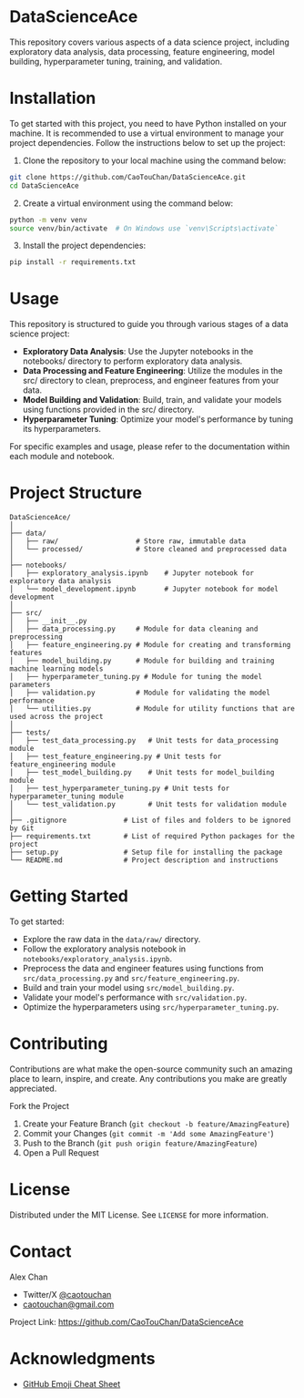 # DataScienceAce
This repository covers various aspects of a data science project, including exploratory data analysis, data processing, feature engineering, model building, hyperparameter tuning, training, and validation.

# Installation

To get started with this project, you need to have Python installed on your machine. It is recommended to use a virtual environment to manage your project dependencies. Follow the instructions below to set up the project:

1. Clone the repository to your local machine using the command below:

```bash
git clone https://github.com/CaoTouChan/DataScienceAce.git
cd DataScienceAce
```

2. Create a virtual environment using the command below:

```bash
python -m venv venv
source venv/bin/activate  # On Windows use `venv\Scripts\activate`
```

3. Install the project dependencies:

```bash
pip install -r requirements.txt
```

# Usage

This repository is structured to guide you through various stages of a data science project:

* **Exploratory Data Analysis**: Use the Jupyter notebooks in the notebooks/ directory to perform exploratory data analysis.
* **Data Processing and Feature Engineering**: Utilize the modules in the src/ directory to clean, preprocess, and engineer features from your data.
* **Model Building and Validation**: Build, train, and validate your models using functions provided in the src/ directory.
* **Hyperparameter Tuning**: Optimize your model's performance by tuning its hyperparameters. 

For specific examples and usage, please refer to the documentation within each module and notebook.

# Project Structure

```arduino
DataScienceAce/
│
├── data/
│   ├── raw/                   # Store raw, immutable data
│   └── processed/             # Store cleaned and preprocessed data
│
├── notebooks/
│   ├── exploratory_analysis.ipynb    # Jupyter notebook for exploratory data analysis
│   └── model_development.ipynb       # Jupyter notebook for model development
│
├── src/
│   ├── __init__.py
│   ├── data_processing.py     # Module for data cleaning and preprocessing
│   ├── feature_engineering.py # Module for creating and transforming features
│   ├── model_building.py      # Module for building and training machine learning models
│   ├── hyperparameter_tuning.py # Module for tuning the model parameters
│   ├── validation.py          # Module for validating the model performance
│   └── utilities.py           # Module for utility functions that are used across the project
│
├── tests/
│   ├── test_data_processing.py   # Unit tests for data_processing module
│   ├── test_feature_engineering.py # Unit tests for feature_engineering module
│   ├── test_model_building.py    # Unit tests for model_building module
│   ├── test_hyperparameter_tuning.py # Unit tests for hyperparameter_tuning module
│   └── test_validation.py        # Unit tests for validation module
│
├── .gitignore              # List of files and folders to be ignored by Git
├── requirements.txt        # List of required Python packages for the project
├── setup.py                # Setup file for installing the package
└── README.md               # Project description and instructions

```

# Getting Started

To get started:

* Explore the raw data in the `data/raw/` directory.
* Follow the exploratory analysis notebook in `notebooks/exploratory_analysis.ipynb`.
* Preprocess the data and engineer features using functions from `src/data_processing.py` and `src/feature_engineering.py`.
* Build and train your model using `src/model_building.py`.
* Validate your model's performance with `src/validation.py`.
* Optimize the hyperparameters using `src/hyperparameter_tuning.py`.

# Contributing

Contributions are what make the open-source community such an amazing place to learn, inspire, and create. Any contributions you make are greatly appreciated.

Fork the Project
1. Create your Feature Branch (`git checkout -b feature/AmazingFeature`)
2. Commit your Changes (`git commit -m 'Add some AmazingFeature'`)
3. Push to the Branch (`git push origin feature/AmazingFeature`)
4. Open a Pull Request

# License

Distributed under the MIT License. See `LICENSE` for more information.

# Contact
Alex Chan 
- Twitter/X [@caotouchan](https://twitter.com/caotouchan) 
- caotouchan@gmail.com

Project Link: https://github.com/CaoTouChan/DataScienceAce

# Acknowledgments

* [GitHub Emoji Cheat Sheet](https://www.webfx.com/tools/emoji-cheat-sheet/)